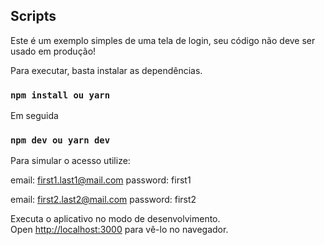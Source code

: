 
## Scripts

Este é um exemplo simples de uma tela de login, seu código não deve ser usado em produção!

Para executar, basta instalar as dependências.

### `npm install ou yarn`

Em seguida

### `npm dev ou yarn dev`

Para simular o acesso utilize:

email: first1.last1@mail.com 
password: first1

email: first2.last2@mail.com 
password: first2

Executa o aplicativo no modo de desenvolvimento.<br>
Open [http://localhost:3000](http://localhost:3000) para vê-lo no navegador.

